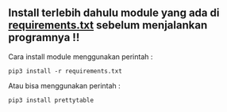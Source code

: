 ## Install terlebih dahulu module yang ada di [requirements.txt](https://github.com/robisetiapermadi/source-code-mapel-saas/blob/master/kasir/requirements.txt) sebelum menjalankan programnya !!

Cara install module menggunakan perintah : 
```
pip3 install -r requirements.txt 
```

Atau bisa menggunakan perintah : 
```
pip3 install prettytable 
```
